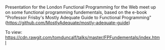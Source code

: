 Presentation for the London Functional Programming for the Web meet up on some functional programming fundementals, based on the e-book "Professor Frisby's Mostly Adequate Guide to Functional Programming" (https://github.com/MostlyAdequate/mostly-adequate-guide)

To view: https://cdn.rawgit.com/tomduncalf/talks/master/FPFundementals/index.html
